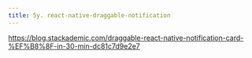 ```yaml
---
title: 5y. react-native-draggable-notification
---
```

https://blog.stackademic.com/draggable-react-native-notification-card-%EF%B8%8F-in-30-min-dc81c7d9e2e7